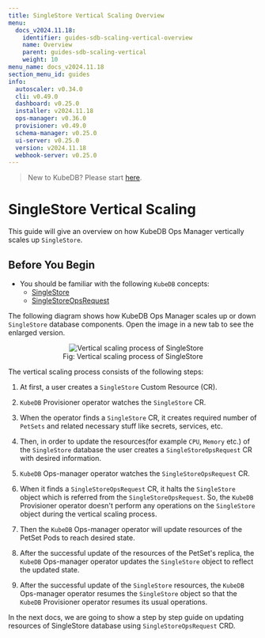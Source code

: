 ```yaml
---
title: SingleStore Vertical Scaling Overview
menu:
  docs_v2024.11.18:
    identifier: guides-sdb-scaling-vertical-overview
    name: Overview
    parent: guides-sdb-scaling-vertical
    weight: 10
menu_name: docs_v2024.11.18
section_menu_id: guides
info:
  autoscaler: v0.34.0
  cli: v0.49.0
  dashboard: v0.25.0
  installer: v2024.11.18
  ops-manager: v0.36.0
  provisioner: v0.49.0
  schema-manager: v0.25.0
  ui-server: v0.25.0
  version: v2024.11.18
  webhook-server: v0.25.0
---
```


> New to KubeDB? Please start [here](/docs/v2024.11.18/README).

# SingleStore Vertical Scaling

This guide will give an overview on how KubeDB Ops Manager vertically scales up `SingleStore`.

## Before You Begin

- You should be familiar with the following `KubeDB` concepts:
  - [SingleStore](/docs/v2024.11.18/guides/singlestore/concepts/singlestore)
  - [SingleStoreOpsRequest](/docs/v2024.11.18/guides/singlestore/concepts/opsrequest)

The following diagram shows how KubeDB Ops Manager scales up or down `SingleStore` database components. Open the image in a new tab to see the enlarged version.

<figure align="center">
  <img alt="Vertical scaling process of SingleStore" src="/docs/v2024.11.18/guides/singlestore/scaling/vertical-scaling/overview/images/vertical-sacling.svg">
<figcaption align="center">Fig: Vertical scaling process of SingleStore</figcaption>
</figure>

The vertical scaling process consists of the following steps:

1. At first, a user creates a `SingleStore` Custom Resource (CR).

2. `KubeDB` Provisioner operator watches the `SingleStore` CR.

3. When the operator finds a `SingleStore` CR, it creates required number of `PetSets` and related necessary stuff like secrets, services, etc.

4. Then, in order to update the resources(for example `CPU`, `Memory` etc.) of the `SingleStore` database the user creates a `SingleStoreOpsRequest` CR with desired information.

5. `KubeDB` Ops-manager operator watches the `SingleStoreOpsRequest` CR.

6. When it finds a `SingleStoreOpsRequest` CR, it halts the `SingleStore` object which is referred from the `SingleStoreOpsRequest`. So, the `KubeDB` Provisioner operator doesn't perform any operations on the `SingleStore` object during the vertical scaling process.  

7. Then the `KubeDB` Ops-manager operator will update resources of the PetSet Pods to reach desired state.

8. After the successful update of the resources of the PetSet's replica, the `KubeDB` Ops-manager operator updates the `SingleStore` object to reflect the updated state.

9. After the successful update  of the `SingleStore` resources, the `KubeDB` Ops-manager operator resumes the `SingleStore` object so that the `KubeDB` Provisioner operator resumes its usual operations.

In the next docs, we are going to show a step by step guide on updating resources of SingleStore database using `SingleStoreOpsRequest` CRD.